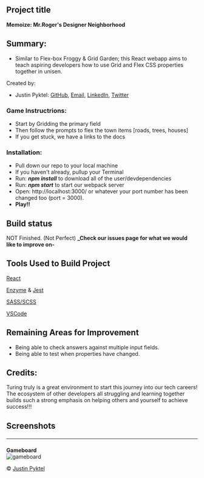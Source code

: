 ## Project title
**Memoize: Mr.Roger's Designer Neighborhood**
## Summary:
- Similar to Flex-box Froggy & Grid Garden; this React webapp aims to teach aspiring developers how to use Grid and Flex CSS properties together in unisen.

Created by:
- Justin Pyktel: [GitHub](https://github.com/SiimonStark), 
                [Email](mailto:SiimonStark@gmail.com),
                [LinkedIn](https://www.linkedin.com/in/justinpyktel/),
                [Twitter](https://twitter.com/SiimonStark)
 
### Game Instructrions:
 - Start by Gridding the primary field
 - Then follow the prompts to flex the town items [roads, trees, houses]
 - If you get stuck, we have a links to the docs
 
### Installation:
 - Pull down our repo to your local machine
  - If you haven't already, pullup your Terminal
 - Run:  **_npm install_**  to download all of the user/devdependencies
 - Run:  **_npm start_**  to start our webpack server
 - Open:  http://localhost:3000/   or whatever your port number has been changed too (port = 3000).
 - **Play!!**

## Build status
NOT Finished. (Not Perfect)
**_Check our issues page for what we would like to improve on-**

## Tools Used to Build Project
[React](https://reactjs.org/)

[Enzyme](https://airbnb.io/enzyme/) & [Jest](https://airbnb.io/enzyme/docs/guides/jest.html)

[SASS/SCSS](https://sass-lang.com/guide)

[VSCode](https://code.visualstudio.com/)
 
 ## Remaining Areas for Improvement
 - Being able to check answers against multiple input fields.
 - Being able to test when properties have changed.

## Credits:
 Turing truly is a great environment to start this journey into our tech careers! The ecosystem of other developers all struggling and learning together builds such a strong emphasis on helping others and yourself to achieve success!!!

## Screenshots<hr>

**Gameboard**<br>
![gameboard](https://user-images.githubusercontent.com/23123990/52432860-db256e80-2ac8-11e9-8c0e-0ca64e1494c4.png)


© [Justin Pyktel](https://github.com/SiimonStark)

